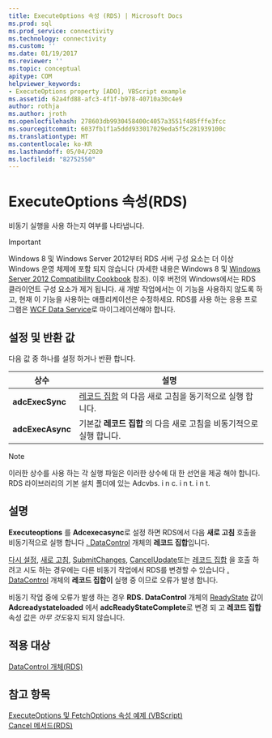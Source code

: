 ```yaml
---
title: ExecuteOptions 속성 (RDS) | Microsoft Docs
ms.prod: sql
ms.prod_service: connectivity
ms.technology: connectivity
ms.custom: ''
ms.date: 01/19/2017
ms.reviewer: ''
ms.topic: conceptual
apitype: COM
helpviewer_keywords:
- ExecuteOptions property [ADO], VBScript example
ms.assetid: 62a4fd88-afc3-4f1f-b978-40710a30c4e9
author: rothja
ms.author: jroth
ms.openlocfilehash: 278603db9930458400c4057a3551f485fffe3fcc
ms.sourcegitcommit: 6037fb1f1a5ddd933017029eda5f5c281939100c
ms.translationtype: MT
ms.contentlocale: ko-KR
ms.lasthandoff: 05/04/2020
ms.locfileid: "82752550"
---
```

# <a name="executeoptions-property-rds"></a>ExecuteOptions 속성(RDS)
비동기 실행을 사용 하는지 여부를 나타냅니다.  
  
> [!IMPORTANT]
>  Windows 8 및 Windows Server 2012부터 RDS 서버 구성 요소는 더 이상 Windows 운영 체제에 포함 되지 않습니다 (자세한 내용은 Windows 8 및 [Windows Server 2012 Compatibility Cookbook](https://www.microsoft.com/download/details.aspx?id=27416) 참조). 이후 버전의 Windows에서는 RDS 클라이언트 구성 요소가 제거 됩니다. 새 개발 작업에서는 이 기능을 사용하지 않도록 하고, 현재 이 기능을 사용하는 애플리케이션은 수정하세요. RDS를 사용 하는 응용 프로그램은 [WCF Data Service](https://go.microsoft.com/fwlink/?LinkId=199565)로 마이그레이션해야 합니다.  
  
## <a name="settings-and-return-values"></a>설정 및 반환 값  
 다음 값 중 하나를 설정 하거나 반환 합니다.  
  
|상수|설명|  
|--------------|-----------------|  
|**adcExecSync**|[레코드 집합](../../../ado/reference/ado-api/recordset-object-ado.md) 의 다음 새로 고침을 동기적으로 실행 합니다.|  
|**adcExecAsync**|기본값 **레코드 집합** 의 다음 새로 고침을 비동기적으로 실행 합니다.|  
  
> [!NOTE]
>  이러한 상수를 사용 하는 각 실행 파일은 이러한 상수에 대 한 선언을 제공 해야 합니다. RDS 라이브러리의 기본 설치 폴더에 있는 Adcvbs. i n c. i n t. i n t.  
  
## <a name="remarks"></a>설명  
 **Executeoptions** 를 **Adcexecasync**로 설정 하면 RDS에서 다음 **새로 고침** 호출을 비동기적으로 실행 합니다 [. DataControl](../../../ado/reference/rds-api/datacontrol-object-rds.md) 개체의 **레코드 집합**입니다.  
  
 [다시 설정](../../../ado/reference/rds-api/reset-method-rds.md), [새로 고침](../../../ado/reference/rds-api/refresh-method-rds.md), [SubmitChanges](../../../ado/reference/rds-api/submitchanges-method-rds.md), [CancelUpdate](../../../ado/reference/ado-api/cancelupdate-method-ado.md)또는 [레코드 집합](../../../ado/reference/rds-api/recordset-sourcerecordset-properties-rds.md) 을 호출 하려고 시도 하는 경우에는 다른 비동기 작업에서 RDS를 변경할 수 있습니다 [. DataControl](../../../ado/reference/rds-api/datacontrol-object-rds.md) 개체의 **레코드 집합이** 실행 중 이므로 오류가 발생 합니다.  
  
 비동기 작업 중에 오류가 발생 하는 경우 **RDS. DataControl** 개체의 [ReadyState](../../../ado/reference/rds-api/readystate-property-rds.md) 값이 **Adcreadystateloaded** 에서 **adcReadyStateComplete**로 변경 되 고 **레코드 집합** 속성 값은 *아무 것도*유지 되지 않습니다.  
  
## <a name="applies-to"></a>적용 대상  
 [DataControl 개체(RDS)](../../../ado/reference/rds-api/datacontrol-object-rds.md)  
  
## <a name="see-also"></a>참고 항목  
 [ExecuteOptions 및 FetchOptions 속성 예제 (VBScript)](../../../ado/reference/rds-api/executeoptions-and-fetchoptions-properties-example-vbscript.md)   
 [Cancel 메서드(RDS)](../../../ado/reference/rds-api/cancel-method-rds.md)


